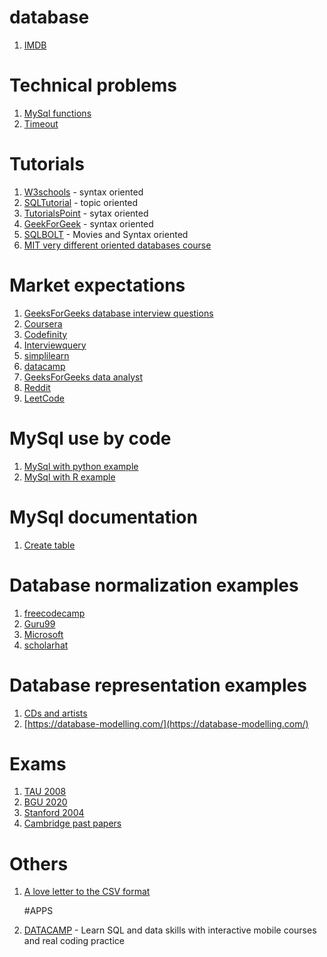 # database
1. [IMDB](https://relational.fel.cvut.cz/dataset/IMDb)

# Technical problems
1. [MySql functions](https://dev.mysql.com/doc/refman/8.4/en/functions.html)
2. [Timeout](https://stackoverflow.com/questions/10563619/error-code-2013-lost-connection-to-mysql-server-during-query)

# Tutorials
1. [W3schools](https://www.w3schools.com/Sql/default.asp) - syntax oriented
2. [SQLTutorial](https://www.sqltutorial.org/) - topic oriented
3. [TutorialsPoint](https://www.tutorialspoint.com/sql/index.htm) - sytax oriented
4. [GeekForGeek](https://www.geeksforgeeks.org/sql-tutorial/) - syntax oriented
5. [SQLBOLT](https://sqlbolt.com/) - Movies and Syntax oriented
6. [MIT very different oriented databases course](https://ocw.mit.edu/courses/6-830-database-systems-fall-2010/)
   
# Market expectations
1. [GeeksForGeeks database interview questions](https://www.geeksforgeeks.org/database-interview-questions/)
2. [Coursera](https://www.coursera.org/articles/sql-interview-questions)
3. [Codefinity](https://codefinity.com/blog/The-50-Top-SQL-Interview-Questions-and-Answers)
4. [Interviewquery](https://www.interviewquery.com/p/sql-questions-data-analyst)
5. [simplilearn](https://www.simplilearn.com/tutorials/data-analytics-tutorial/data-analyst-interview-questions)
6. [datacamp](https://www.datacamp.com/blog/top-sql-interview-questions-and-answers-for-beginners-and-intermediate-practitioners)
7. [GeeksForGeeks data analyst](https://www.geeksforgeeks.org/sql-questions-for-data-analyst-interview/)
8. [Reddit](https://www.reddit.com/r/SQL/comments/y2up02/typical_sql_interview_questions_for_data_analysts/)
9. [LeetCode](https://leetcode.com/studyplan/top-sql-50/)

# MySql use by code
1. [MySql with python example](https://dev.mysql.com/doc/connector-python/en/connector-python-example-cursor-select.html)
2. [MySql with R example](https://jagg19.github.io/2019/05/mysql-r/)


# MySql documentation
1. [Create table](https://dev.mysql.com/doc/refman/8.4/en/create-table.html)

# Database normalization examples
1. [freecodecamp](https://www.freecodecamp.org/news/database-normalization-1nf-2nf-3nf-table-examples/#heading-examples-of-1nf-2nf-and-3nf)
2. [Guru99](https://www.guru99.com/database-normalization.html)
3. [Microsoft](https://learn.microsoft.com/en-us/office/troubleshoot/access/database-normalization-description)
4. [scholarhat](https://www.scholarhat.com/tutorial/sqlserver/database-normalization-basics)

# Database representation examples
1. [CDs and artists](http://people.cs.nott.ac.uk/sbzmpp/G51DBS/exercises/Exercise1.pdf)
2. [https://database-modelling.com/](https://database-modelling.com/)
   
# Exams
1. [TAU 2008](https://courses.cs.tau.ac.il/0368-3458/databases2011/assignments/DB08.pdf)
2. [BGU 2020](https://www.studocu.com/il/document/%D7%90%D7%95%D7%A0%D7%99%D7%91%D7%A8%D7%A1%D7%99%D7%98%D7%AA-%D7%91%D7%9F-%D7%92%D7%95%D7%A8%D7%99%D7%95%D7%9F-%D7%91%D7%A0%D7%92%D7%91/%D7%91%D7%A1%D7%99%D7%A1%D7%99-%D7%A0%D7%AA%D7%95%D7%A0%D7%99%D7%9D/%D7%91%D7%A1%D7%99%D7%A1%D7%99-%D7%A0%D7%AA%D7%95%D7%A0%D7%99%D7%9D-%D7%9E%D7%91%D7%97%D7%A0%D7%99%D7%9D/44963830)
3. [Stanford 2004](http://infolab.stanford.edu/~ullman/fcdb/aut04/final.pdf)
4. [Cambridge past papers](https://www.cl.cam.ac.uk/teaching/exams/pastpapers/t-Databases.html)


# Others
1. [A love letter to the CSV format](https://github.com/medialab/xan/blob/master/docs/LOVE_LETTER.md)

   #APPS 
1. [DATACAMP](https://www.datacamp.com/courses/introduction-to-sql?utm_source=google&utm_medium=paid_search&utm_campaignid=805200711&utm_adgroupid=155612384048&utm_device=c&utm_keyword=datacamp&utm_matchtype=e&utm_network=g&utm_adpostion=&utm_creative=733859308759&utm_targetid=kwd-297372810188&utm_loc_interest_ms=&utm_loc_physical_ms=1008004&utm_content=ps-other~emea-en~brd~pure~pure&accountid=9624585688&utm_campaign=220808_1-ps-brd~brd~branded_2-b2c_3-emea_4-rtw_5-na_6-na_7-le_8-pdsh-go_9-b-e_10-na_11-na&gad_source=1&gad_campaignid=805200711&gbraid=0AAAAADQ9WsFKegK0tpiEQ1Z5HLWAZK5GH&gclid=CjwKCAjw3rnCBhBxEiwArN0QE2T8waaYVbS_DN4ZzXjTThcl2JaA3xFgwsPzF09bQlYJLRpOsxA06BoC8r0QAvD_BwE) - Learn SQL and data skills with interactive mobile courses and real coding practice
